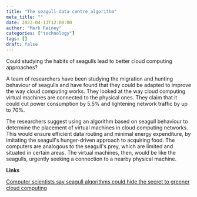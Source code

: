 ```yaml
---
title: "The seagull data centre algorithm"
meta_title: ""
date: 2023-04-13T12:00:00
author: "Mark Rainey"
categories: ["technology"]
tags: []
draft: false
---
```

Could studying the habits of seagulls lead to better cloud computing approaches?


A team of researchers have been studying the migration and hunting behaviour of seagulls and have found that they could be adapted to improve the way cloud computing works. They looked at the way cloud computing virtual machines are connected to the physical ones. They claim that it could cut power consumption by 5.5% and lightening network traffic by up to 70%.

The researchers suggest using an algorithm based on seagull behaviour to determine the placement of virtual machines in cloud computing networks. This would ensure efficient data routing and minimal energy expenditure, by imitating the seagull's hunger-driven approach to acquiring food. The computers are analogous to the seagull's prey, which are limited and situated in certain areas. The virtual machines, then, would be like the seagulls, urgently seeking a connection to a nearby physical machine.

__Links__

[Computer scientists say seagull algorithms could hide the secret to greener cloud computing](https://www.fastcompany.com/90875493/biomimicry-algorithms-cloud-computing-seagull-behavior)
